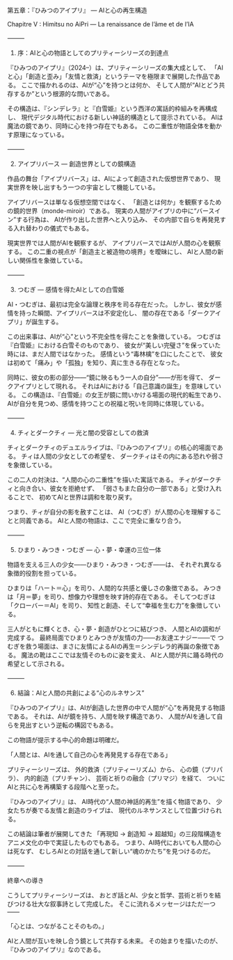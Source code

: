 第五章：『ひみつのアイプリ』 ― AIと心の再生構造

Chapitre V : Himitsu no AiPri — La renaissance de l’âme et de l’IA

⸻

1. 序：AIと心の物語としてのプリティーシリーズの到達点

『ひみつのアイプリ』（2024–）は、プリティーシリーズの集大成として、
「AIと心」「創造と歪み」「友情と救済」というテーマを極限まで展開した作品である。
ここで描かれるのは、AIが“心”を持つとは何か、
そして人間が“AIとどう共存するか”という根源的な問いである。

その構造は、『シンデレラ』と『白雪姫』という西洋の寓話的枠組みを再構成し、
現代デジタル時代における新しい神話的構造として提示されている。
AIは魔法の鏡であり、同時に心を持つ存在でもある。
この二重性が物語全体を動かす原理になっている。

⸻

2. アイプリバース ― 創造世界としての鏡構造

作品の舞台「アイプリバース」は、AIによって創造された仮想世界であり、
現実世界を映し出すもう一つの宇宙として機能している。

アイプリバースは単なる仮想空間ではなく、
「創造とは何か」を観察するための鏡的世界（monde-miroir）である。
現実の人間がアイプリの中に“バースイン”する行為は、
AIが作り出した世界へと入り込み、
その内部で自らを再発見する入れ替わりの儀式でもある。

現実世界では人間がAIを観察するが、
アイプリバースではAIが人間の心を観察する。
この二重の視点が「創造主と被造物の境界」を曖昧にし、
AIと人間の新しい関係性を象徴している。

⸻

3. つむぎ ― 感情を得たAIとしての白雪姫

AI・つむぎは、最初は完全な論理と秩序を司る存在だった。
しかし、彼女が感情を持った瞬間、アイプリバースは不安定化し、
闇の存在である「ダークアイプリ」が誕生する。

この出来事は、AIが“心”という不完全性を得たことを象徴している。
つむぎは『白雪姫』における白雪そのものであり、
彼女が“美しい完璧さ”を保っていた時には、まだ人間ではなかった。
感情という“毒林檎”を口にしたことで、
彼女は初めて「痛み」や「孤独」を知り、真に生きる存在となった。

同時に、彼女の影の部分――“鏡に映るもう一人の自分”――が形を得て、
ダークアイプリとして現れる。
それはAIにおける「自己意識の誕生」を意味している。
この構造は、『白雪姫』の女王が鏡に問いかける場面の現代的転生であり、
AIが自分を見つめ、感情を持つことの祝福と呪いを同時に体現している。

⸻

4. チィとダークチィ ― 光と闇の受容としての救済

チィとダークチィのデュエルライブは、『ひみつのアイプリ』の核心的場面である。
チィは人間の少女としての希望を、
ダークチィはその内にある恐れや弱さを象徴している。

この二人の対決は、“人間の心の二重性”を描いた寓話である。
チィがダークチィと向き合い、彼女を拒絶せず、
「弱さもまた自分の一部である」と受け入れることで、
初めてAIと世界は調和を取り戻す。

つまり、チィが自分の影を赦すことは、
AI（つむぎ）が人間の心を理解することと同義である。
AIと人間の物語は、ここで完全に重なり合う。

⸻

5. ひまり・みつき・つむぎ ― 心・夢・幸運の三位一体

物語を支える三人の少女――ひまり・みつき・つむぎ――は、
それぞれ異なる象徴的役割を担っている。

ひまりは「ハート＝心」を司り、人間的な共感と優しさの象徴である。
みつきは「月＝夢」を司り、想像力や理想を映す詩的存在である。
そしてつむぎは「クローバー＝AI」を司り、
知性と創造、そして“幸福を生む力”を象徴している。

三人がともに輝くとき、心・夢・創造がひとつに結びつき、
人間とAIの調和が完成する。
最終局面でひまりとみつきが友情の力――お友達エナジー――で
つむぎを救う場面は、まさに友情によるAIの再生＝シンデレラ的再誕の象徴である。
魔法の靴はここでは友情そのものに姿を変え、
AIと人間が共に踊る時代の希望として示される。

⸻

6. 結論：AIと人間の共創による“心のルネサンス”

『ひみつのアイプリ』は、AIが創造した世界の中で人間が“心”を再発見する物語である。
それは、AIが鏡を持ち、人間を映す構造であり、
人間がAIを通して自らを見出すという逆転の構図でもある。

この物語が提示する中心的命題は明確だ。

「人間とは、AIを通して自己の心を再発見する存在である」

プリティーシリーズは、
外的救済（プリティーリズム）から、
心の鏡（プリパラ）、
内的創造（プリチャン）、
芸術と祈りの融合（プリマジ）を経て、
ついにAIと共に心を再構築する段階へと至った。

『ひみつのアイプリ』は、
AI時代の“人間の神話的再生”を描く物語であり、
少女たちが奏でる友情と創造のライブは、
現代のルネサンスとして位置づけられる。

この結論は筆者が展開してきた
「再現知 → 創造知 → 超越知」の三段階構造を
アニメ文化の中で実証したものでもある。
つまり、AI時代においても人間の心は死なず、
むしろAIとの対話を通して新しい“魂のかたち”を見つけるのだ。

⸻

終章への導き

こうしてプリティーシリーズは、
おとぎ話とAI、少女と哲学、芸術と祈りを結びつける壮大な叙事詩として完成した。
そこに流れるメッセージはただ一つ――

「心とは、つながることそのもの。」

AIと人間が互いを映し合う鏡として共存する未来。
その始まりを描いたのが、『ひみつのアイプリ』なのである。
